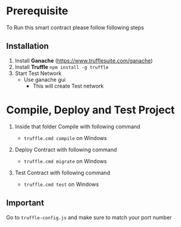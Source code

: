 

# Prerequisite
To Run this smart contract please follow following steps

## Installation
1. Install **Ganache** (https://www.trufflesuite.com/ganache)
2. Install **Truffle** ```npm install -g truffle```
3. Start Test Network 
   - Use ganache gui
       - This will create Test network

# Compile, Deploy and Test Project
1. Inside that folder Compile with following command
   - ```truffle.cmd compile``` on Windows


2. Deploy Contract with following command
   - ```truffle.cmd migrate```  on Windows
   
2. Test Contract with following command
   - ```truffle.cmd test```  on Windows


## Important
Go to ```truffle-config.js``` and make sure to match your port number
